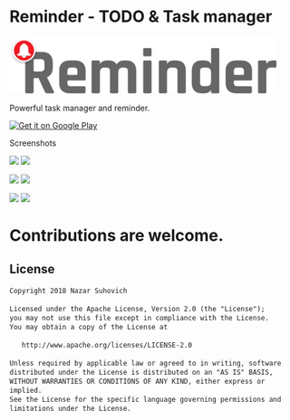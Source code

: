 # Reminder - TODO & Task manager

<img src="res/Logotype512.png" alt="Reminder" height="100px">

Powerful task manager and reminder.

<a href='https://play.google.com/store/apps/details?id=com.cray.software.justreminder&pcampaignid=MKT-Other-global-all-co-prtnr-py-PartBadge-Mar2515-1'>
<img alt='Get it on Google Play' src='https://play.google.com/intl/en_us/badges/images/generic/en_badge_web_generic.png' width='150'/>
</a>

Screenshots

<p float="left">
  <img src="https://github.com/naz013/Reminder/raw/master/res/reminder_scr.jpg" width="300" />
  <img src="https://github.com/naz013/Reminder/raw/master/res/scr1.jpg" width="300" />
</p>

<p float="left">
  <img src="https://github.com/naz013/Reminder/raw/master/res/scr2.jpg" width="300" />
  <img src="https://github.com/naz013/Reminder/raw/master/res/scr3.jpg" width="300" />
</p>

<p float="left">
  <img src="https://github.com/naz013/Reminder/raw/master/res/scr4.jpg" width="300" />
  <img src="https://github.com/naz013/Reminder/raw/master/res/scr5.jpg" width="300" />
</p>

# Contributions are welcome.

License
-------

    Copyright 2018 Nazar Suhovich

    Licensed under the Apache License, Version 2.0 (the "License");
    you may not use this file except in compliance with the License.
    You may obtain a copy of the License at

       http://www.apache.org/licenses/LICENSE-2.0

    Unless required by applicable law or agreed to in writing, software
    distributed under the License is distributed on an "AS IS" BASIS,
    WITHOUT WARRANTIES OR CONDITIONS OF ANY KIND, either express or implied.
    See the License for the specific language governing permissions and
    limitations under the License.
